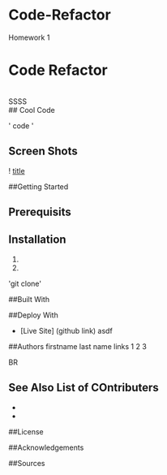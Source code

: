 # Code-Refactor
Homework 1

# Code Refactor
<br>
SSSS
<br>
## Cool Code

'
code 
'

## Screen Shots

! [title](stuff.png)

##Getting Started

## Prerequisits

## Installation

1)
2)

'git clone'

##Built With 

##Deploy With

* [Live Site] (github link)
asdf

##Authors
firstname last name 
links
1
2
3

BR

See Also List of COntributers
-
-
-
##License

##Acknowledgements

##Sources

